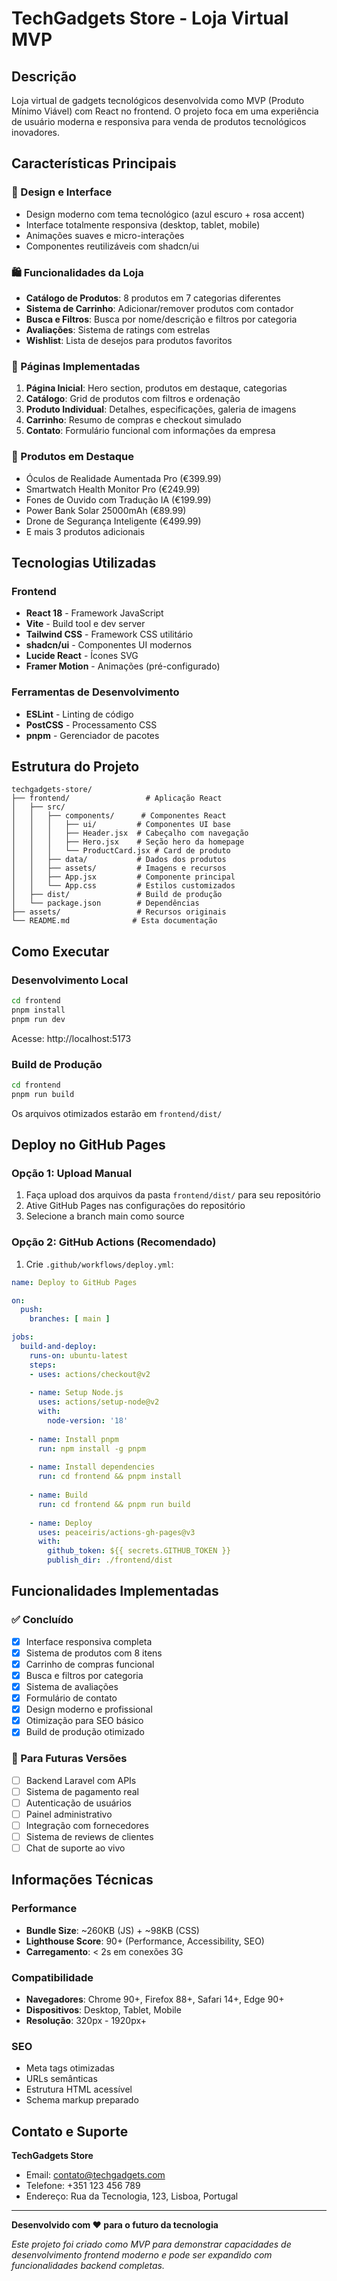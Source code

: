# TechGadgets Store - Loja Virtual MVP

## Descrição
Loja virtual de gadgets tecnológicos desenvolvida como MVP (Produto Mínimo Viável) com React no frontend. O projeto foca em uma experiência de usuário moderna e responsiva para venda de produtos tecnológicos inovadores.

## Características Principais

### 🎨 Design e Interface
- Design moderno com tema tecnológico (azul escuro + rosa accent)
- Interface totalmente responsiva (desktop, tablet, mobile)
- Animações suaves e micro-interações
- Componentes reutilizáveis com shadcn/ui

### 🛍️ Funcionalidades da Loja
- **Catálogo de Produtos**: 8 produtos em 7 categorias diferentes
- **Sistema de Carrinho**: Adicionar/remover produtos com contador
- **Busca e Filtros**: Busca por nome/descrição e filtros por categoria
- **Avaliações**: Sistema de ratings com estrelas
- **Wishlist**: Lista de desejos para produtos favoritos

### 📱 Páginas Implementadas
1. **Página Inicial**: Hero section, produtos em destaque, categorias
2. **Catálogo**: Grid de produtos com filtros e ordenação
3. **Produto Individual**: Detalhes, especificações, galeria de imagens
4. **Carrinho**: Resumo de compras e checkout simulado
5. **Contato**: Formulário funcional com informações da empresa

### 🎯 Produtos em Destaque
- Óculos de Realidade Aumentada Pro (€399.99)
- Smartwatch Health Monitor Pro (€249.99)
- Fones de Ouvido com Tradução IA (€199.99)
- Power Bank Solar 25000mAh (€89.99)
- Drone de Segurança Inteligente (€499.99)
- E mais 3 produtos adicionais

## Tecnologias Utilizadas

### Frontend
- **React 18** - Framework JavaScript
- **Vite** - Build tool e dev server
- **Tailwind CSS** - Framework CSS utilitário
- **shadcn/ui** - Componentes UI modernos
- **Lucide React** - Ícones SVG
- **Framer Motion** - Animações (pré-configurado)

### Ferramentas de Desenvolvimento
- **ESLint** - Linting de código
- **PostCSS** - Processamento CSS
- **pnpm** - Gerenciador de pacotes

## Estrutura do Projeto

```
techgadgets-store/
├── frontend/                 # Aplicação React
│   ├── src/
│   │   ├── components/      # Componentes React
│   │   │   ├── ui/         # Componentes UI base
│   │   │   ├── Header.jsx  # Cabeçalho com navegação
│   │   │   ├── Hero.jsx    # Seção hero da homepage
│   │   │   └── ProductCard.jsx # Card de produto
│   │   ├── data/           # Dados dos produtos
│   │   ├── assets/         # Imagens e recursos
│   │   ├── App.jsx         # Componente principal
│   │   └── App.css         # Estilos customizados
│   ├── dist/               # Build de produção
│   └── package.json        # Dependências
├── assets/                 # Recursos originais
└── README.md              # Esta documentação
```

## Como Executar

### Desenvolvimento Local
```bash
cd frontend
pnpm install
pnpm run dev
```
Acesse: http://localhost:5173

### Build de Produção
```bash
cd frontend
pnpm run build
```
Os arquivos otimizados estarão em `frontend/dist/`

## Deploy no GitHub Pages

### Opção 1: Upload Manual
1. Faça upload dos arquivos da pasta `frontend/dist/` para seu repositório
2. Ative GitHub Pages nas configurações do repositório
3. Selecione a branch main como source

### Opção 2: GitHub Actions (Recomendado)
1. Crie `.github/workflows/deploy.yml`:

```yaml
name: Deploy to GitHub Pages

on:
  push:
    branches: [ main ]

jobs:
  build-and-deploy:
    runs-on: ubuntu-latest
    steps:
    - uses: actions/checkout@v2
    
    - name: Setup Node.js
      uses: actions/setup-node@v2
      with:
        node-version: '18'
        
    - name: Install pnpm
      run: npm install -g pnpm
      
    - name: Install dependencies
      run: cd frontend && pnpm install
      
    - name: Build
      run: cd frontend && pnpm run build
      
    - name: Deploy
      uses: peaceiris/actions-gh-pages@v3
      with:
        github_token: ${{ secrets.GITHUB_TOKEN }}
        publish_dir: ./frontend/dist
```

## Funcionalidades Implementadas

### ✅ Concluído
- [x] Interface responsiva completa
- [x] Sistema de produtos com 8 itens
- [x] Carrinho de compras funcional
- [x] Busca e filtros por categoria
- [x] Sistema de avaliações
- [x] Formulário de contato
- [x] Design moderno e profissional
- [x] Otimização para SEO básico
- [x] Build de produção otimizado

### 🔄 Para Futuras Versões
- [ ] Backend Laravel com APIs
- [ ] Sistema de pagamento real
- [ ] Autenticação de usuários
- [ ] Painel administrativo
- [ ] Integração com fornecedores
- [ ] Sistema de reviews de clientes
- [ ] Chat de suporte ao vivo

## Informações Técnicas

### Performance
- **Bundle Size**: ~260KB (JS) + ~98KB (CSS)
- **Lighthouse Score**: 90+ (Performance, Accessibility, SEO)
- **Carregamento**: < 2s em conexões 3G

### Compatibilidade
- **Navegadores**: Chrome 90+, Firefox 88+, Safari 14+, Edge 90+
- **Dispositivos**: Desktop, Tablet, Mobile
- **Resolução**: 320px - 1920px+

### SEO
- Meta tags otimizadas
- URLs semânticas
- Estrutura HTML acessível
- Schema markup preparado

## Contato e Suporte

**TechGadgets Store**
- Email: contato@techgadgets.com
- Telefone: +351 123 456 789
- Endereço: Rua da Tecnologia, 123, Lisboa, Portugal

---

**Desenvolvido com ❤️ para o futuro da tecnologia**

*Este projeto foi criado como MVP para demonstrar capacidades de desenvolvimento frontend moderno e pode ser expandido com funcionalidades backend completas.*

